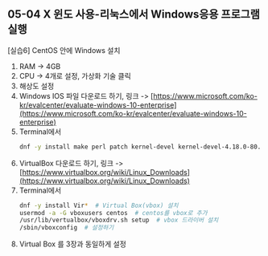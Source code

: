 ## 05-04 X 윈도 사용-리눅스에서 Windows응용 프로그램 실행

[실습6] CentOS 안에 Windows 설치

1. RAM -> 4GB
2. CPU -> 4개로 설정, 가상화 기술 클릭
3. 해상도 설정
4. Windows IOS 파일 다운로드 하기, 링크 -> [https://www.microsoft.com/ko-kr/evalcenter/evaluate-windows-10-enterprise](https://www.microsoft.com/ko-kr/evalcenter/evaluate-windows-10-enterprise)
5. Terminal에서
   ``` bash
   dnf -y install make perl patch kernel-devel kernel-devel-4.18.0-80.el8.x86_64 elfutils-libelf-devel
   ```
6. VirtualBox 다운로드 하기, 링크 -> [https://www.virtualbox.org/wiki/Linux_Downloads](https://www.virtualbox.org/wiki/Linux_Downloads)
7. Terminal에서
   ``` bash
   dnf -y install Vir*  # Virtual Box(vbox) 설치
   usermod -a -G vboxusers centos  # centos를 vbox로 추가
   /usr/lib/vertualbox/vboxdrv.sh setup  # vbox 드라이버 설치
   /sbin/vboxconfig  # 설정하기
   ```
8. Virtual Box 를 3장과 동일하게 설정